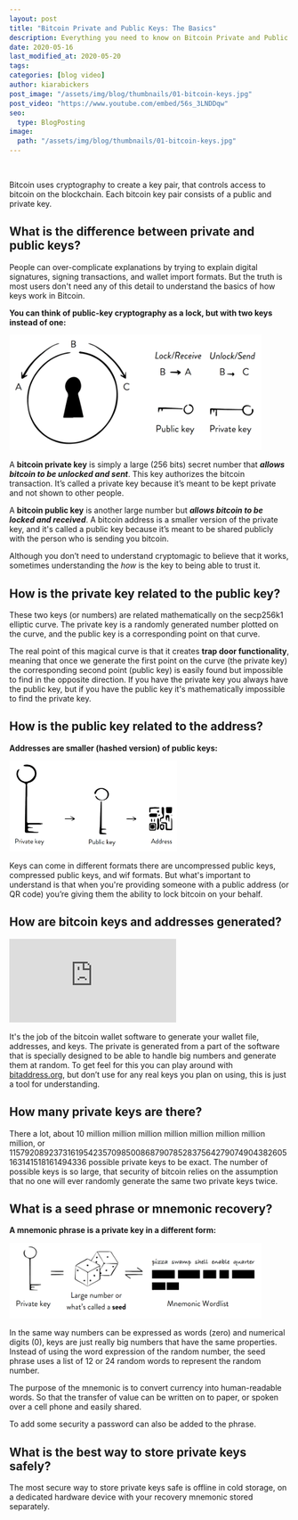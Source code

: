 ```yaml
---
layout: post
title: "Bitcoin Private and Public Keys: The Basics"
description: Everything you need to know on Bitcoin Private and Public Keys. Learn about Bitcoin Private Keys and Bitcoin Public Keys, their differences and how they are each used.
date: 2020-05-16
last_modified_at: 2020-05-20
tags: 
categories: [blog video]
author: kiarabickers
post_image: "/assets/img/blog/thumbnails/01-bitcoin-keys.jpg"
post_video: "https://www.youtube.com/embed/56s_3LNDDqw"
seo:
  type: BlogPosting
image:
  path: "/assets/img/blog/thumbnails/01-bitcoin-keys.jpg"
---
```


<br>

Bitcoin uses cryptography to create a key pair, that controls access to bitcoin on the blockchain. Each bitcoin key pair consists of a public and private key.

## What is the difference between private and public keys?

People can over-complicate explanations by trying to explain digital signatures, signing transactions, and wallet import formats. But the truth is most users don't need any of this detail to understand the basics of how keys work in Bitcoin.

**You can think of public-key cryptography as a lock, but with two keys instead of one:**

<img src="/assets/img/blog/01-bitcoin-keys/bitcoin-privatekey-publickey-lock.png" alt="bitcoin private key public key bitcoin clarity" class="center" width="90%">

A **bitcoin private key** is simply a large (256 bits) secret number that ***allows bitcoin to be unlocked and sent***. This key authorizes the bitcoin transaction. It’s called a private key because it’s meant to be kept private and not shown to other people.

A **bitcoin public key** is another large number but ***allows bitcoin to be locked and received***. A bitcoin address is a smaller version of the private key, and it's called a public key because it’s meant to be shared publicly with the person who is sending you bitcoin.

Although you don’t need to understand cryptomagic to believe that it works, sometimes understanding the *how* is the key to being able to trust it.

## How is the private key related to the public key?

These two keys (or numbers) are related mathematically on the secp256k1 elliptic curve. The private key is a randomly generated number plotted on the curve, and the public key is a corresponding point on that curve.

The real point of this magical curve is that it creates **trap door functionality**, meaning that once we generate the first point on the curve (the private key) the corresponding second point (public key) is easily found but impossible to find in the opposite direction. If you have the private key you always have the public key, but if you have the public key it's mathematically impossible to find the private key.

## How is the public key related to the address?

**Addresses are smaller (hashed version) of public keys:**

<img src="/assets/img/blog/01-bitcoin-keys/bitcoin-privatekey-publickey-address.png" alt="bitcoin address public key bitcoin clarity" class="center" width="60%">

Keys can come in different formats there are uncompressed public keys, compressed public keys, and wif formats. But what's important to understand is that when you're providing someone with a public address (or QR code) you’re giving them the ability to lock bitcoin on your behalf.

## How are bitcoin keys and addresses generated?

<div class='embed-container'>
	<iframe src='https://www.youtube.com/embed//QR1HZYod7Vs' frameborder='0' allowfullscreen></iframe>
</div>

It's the job of the bitcoin wallet software to generate your wallet file, addresses, and keys. The private is generated from a part of the software that is specially designed to be able to handle big numbers and generate them at random. To get feel for this you can play around with [bitaddress.org](https://www.bitaddress.org/bitaddress.org-v3.3.0-SHA256-dec17c07685e1870960903d8f58090475b25af946fe95a734f88408cef4aa194.html), but don’t use for any real keys you plan on using, this is just a tool for understanding.

## How many private keys are there?

There a lot, about 10 million million million million million million million million, or 115792089237316195423570985008687907852837564279074904382605163141518161494336 possible private keys to be exact. The number of possible keys is so large, that security of bitcoin relies on the assumption that no one will ever randomly generate the same two private keys twice.

## What is a seed phrase or mnemonic recovery?

**A mnemonic phrase is a private key in a different form:**

<img src="/assets/img/blog/01-bitcoin-keys/bitcoin-privatekey-generation-mnemonic-recovery.png" alt="bitcoin mnemonic recovery phrase bitcoin clarity" class="center" width="90%">

In the same way numbers can be expressed as words (zero) and numerical digits (0), keys are just really big numbers that have the same properties. Instead of using the word expression of the random number, the seed phrase uses a list of 12 or 24 random words to represent the random number.

The purpose of the mnemonic is to convert currency into human-readable words. So that the transfer of value can be written on to paper, or spoken over a cell phone and easily shared.

To add some security a password can also be added to the phrase.

## What is the best way to store private keys safely?

The most secure way to store private keys safe is offline in cold storage, on a dedicated hardware device with your recovery mnemonic stored separately.
